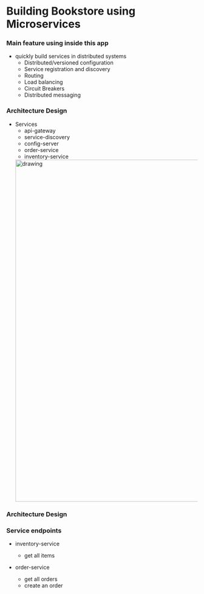 # Building Bookstore  using  Microservices

### Main feature using inside this app
- quickly build services in distributed systems
  - Distributed/versioned configuration
  - Service registration and discovery
  - Routing
  - Load balancing
  - Circuit Breakers
  - Distributed messaging

### Architecture Design

- Services 
  - api-gateway
  - service-discovery
  - config-server
  - order-service
  - inventory-service
  <img src="./documment/architct_design.PNG" alt="drawing" width="900" />

### Architecture Design

### Service endpoints

- inventory-service
  - get all items
 
  
- order-service
  - get all orders
  - create an order
